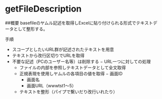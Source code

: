 # getFileDescription

##概要
basefileのヤムル記述を取得しExcelに貼り付けられる形式でテキストデータとして整形する。


手順
- スコープとしたいURL群が記述されたテキストを用意
- テキストから改行区切りでURLを取得
- 不要な記述（PCのユーザー名等）は削除する
− URL一つに対しての処理
	* ファイルの内部を参照しテキストデータとして全文取得
	* 正規表現を使用しヤムルの各項目の値を取得
		− 画面ID
		- 画面名
		- 画面URL（wwwtst1〜5）
	* テキストを整形（パイプで繋いだり改行いれたり）